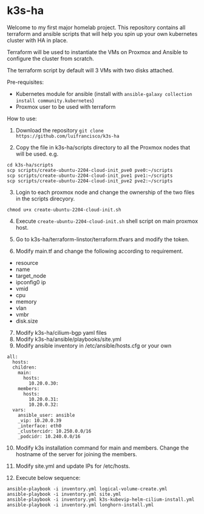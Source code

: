 # k3s-ha

Welcome to my first major homelab project. This repository contains all terraform and ansible scripts that will help you spin up your own kubernetes cluster with HA in place.

Terraform will be used to instantiate the VMs on Proxmox and Ansible to configure the cluster from scratch.

The terraform script by default will 3 VMs with two disks attached.

Pre-requisites:
- Kubernetes module for ansible (install with `ansible-galaxy collection install community.kubernetes`)
- Proxmox user to be used with terraform

How to use:
1. Download the repository
`git clone https://github.com/luifrancisco/k3s-ha`

2. Copy the file in k3s-ha/scripts directory to all the Proxmox nodes that will be used.
e.g.
```
cd k3s-ha/scripts
scp scripts/create-ubuntu-2204-cloud-init_pve0 pve0:~/scripts
scp scripts/create-ubuntu-2204-cloud-init_pve1 pve1:~/scripts
scp scripts/create-ubuntu-2204-cloud-init_pve2 pve2:~/scripts
```

3. Login to each proxmox node and change the ownership of the two files in the scripts direcyory.
```
chmod u+x create-ubuntu-2204-cloud-init.sh
```

4. Execute `create-ubuntu-2204-cloud-init.sh` shell script on main proxmox host.

5. Go to k3s-ha/terraform-linstor/terraform.tfvars and modify the token.

6. Modify main.tf and change the following according to requirement.
- resource
- name
- target_node
- ipconfig0 ip
- vmid
- cpu
- memory
- vlan
- vmbr
- disk.size

7. Modify k3s-ha/cilium-bgp yaml files
8. Modify k3s-ha/ansible/playbooks/site.yml
9. Modify ansible inventory in /etc/ansible/hosts.cfg or your own
```
all:
  hosts:
  children:
    main:
      hosts:
        10.20.0.30:
    members:
      hosts:
        10.20.0.31:
        10.20.0.32:
  vars:
    ansible_user: ansible
    _vip: 10.20.0.39
    _interface: eth0
    _clustercidr: 10.250.0.0/16
    _podcidr: 10.240.0.0/16
```
10. Modify k3s installation command for main and members. Change the hostname of the server for joining the members.

11. Modify site.yml and update IPs for /etc/hosts.

12. Execute below sequence:

```
ansible-playbook -i inventory.yml logical-volume-create.yml
ansible-playbook -i inventory.yml site.yml
ansible-playbook -i inventory.yml k3s-kubevip-helm-cilium-install.yml
ansible-playbook -i inventory.yml longhorn-install.yml
```